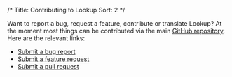 /*
Title: Contributing to Lookup
Sort: 2
*/

Want to report a bug, request a feature, contribute or translate Lookup? At the moment most things can be
contributed via the main  [GitHub repository](https://github.com/wgalyen/Lookup). Here are the relevant links:

* [Submit a bug report](https://github.com/wgalyen/Lookup/issues?labels=bug)
* [Submit a feature request](https://github.com/wgalyen/Lookup/issues?labels=enhancement)
* [Submit a pull request](https://github.com/wgalyen/Lookup/pulls)
